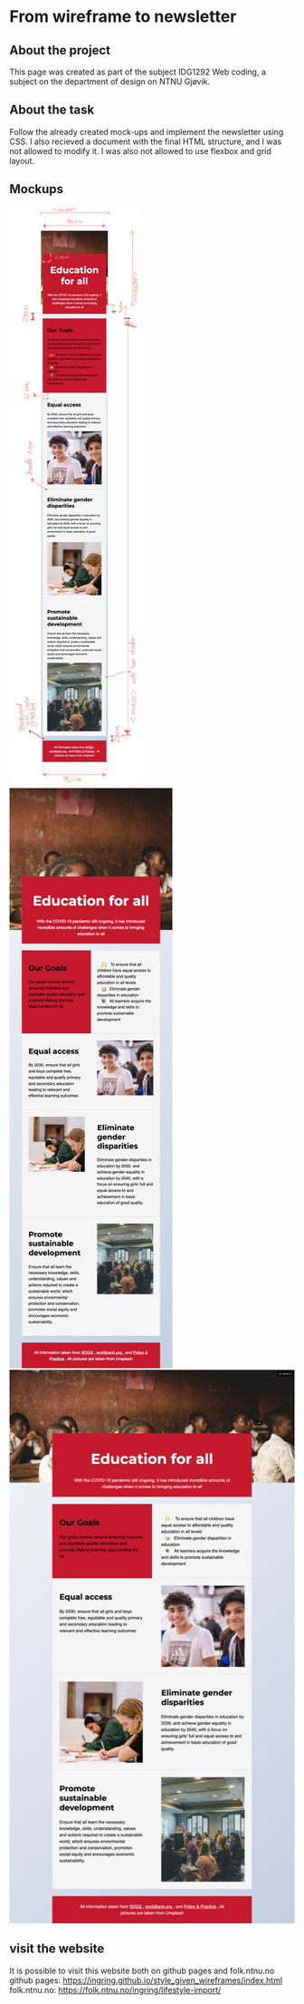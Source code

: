 # From wireframe to newsletter

## About the project
This page was created as part of the subject IDG1292 Web coding, a subject on the department of design on NTNU Gjøvik. 

## About the task
Follow the already created mock-ups and implement the newsletter using CSS. I also recieved a document with the final HTML structure, and 
I was not allowed to modify it. I was also not allowed to use flexbox and grid layout. 

## Mockups
![alt mockups phone](mockups/phone-lt600-notes.png)
![alt mockups tablet](mockups/tablet-gt600lt960.png)
![alt mockups desktop](mockups/desktop-gt960.png)

## visit the website
It is possible to visit this website both on github pages and folk.ntnu.no
github pages: https://ingring.github.io/style_given_wireframes/index.html
folk.ntnu.no: https://folk.ntnu.no/ingring/lifestyle-import/

